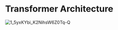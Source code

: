 # Transformer Architecture
![1_5yxKYbi_K2NihsW6Z0Tq-Q](https://github.com/rimo10/Transformer-from-scratch/assets/70977847/89ada6a0-a83b-4903-86ca-fc06ce1feb91)
